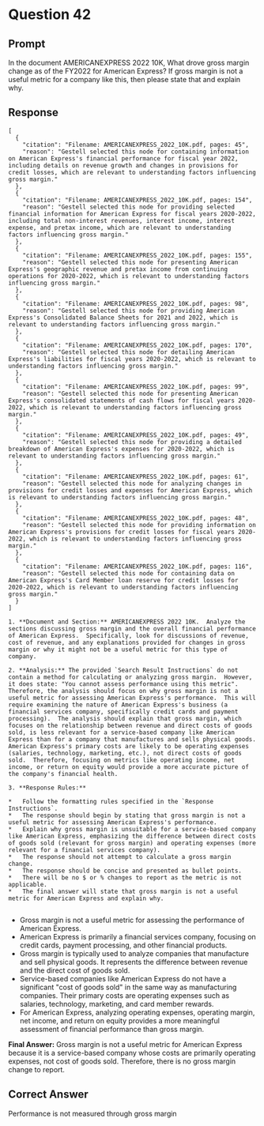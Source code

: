 # Question 42

## Prompt

In the document AMERICANEXPRESS 2022 10K, What drove gross margin change as of the FY2022 for American Express? If gross margin is not a useful metric for a company like this, then please state that and explain why.

## Response

```results
[
  {
    "citation": "Filename: AMERICANEXPRESS_2022_10K.pdf, pages: 45",
    "reason": "Gestell selected this node for containing information on American Express's financial performance for fiscal year 2022, including details on revenue growth and changes in provisions for credit losses, which are relevant to understanding factors influencing gross margin."
  },
  {
    "citation": "Filename: AMERICANEXPRESS_2022_10K.pdf, pages: 154",
    "reason": "Gestell selected this node for providing selected financial information for American Express for fiscal years 2020-2022, including total non-interest revenues, interest income, interest expense, and pretax income, which are relevant to understanding factors influencing gross margin."
  },
  {
    "citation": "Filename: AMERICANEXPRESS_2022_10K.pdf, pages: 155",
    "reason": "Gestell selected this node for presenting American Express's geographic revenue and pretax income from continuing operations for 2020-2022, which is relevant to understanding factors influencing gross margin."
  },
  {
    "citation": "Filename: AMERICANEXPRESS_2022_10K.pdf, pages: 98",
    "reason": "Gestell selected this node for providing American Express's Consolidated Balance Sheets for 2021 and 2022, which is relevant to understanding factors influencing gross margin."
  },
  {
    "citation": "Filename: AMERICANEXPRESS_2022_10K.pdf, pages: 170",
    "reason": "Gestell selected this node for detailing American Express's liabilities for fiscal years 2020-2022, which is relevant to understanding factors influencing gross margin."
  },
  {
    "citation": "Filename: AMERICANEXPRESS_2022_10K.pdf, pages: 99",
    "reason": "Gestell selected this node for presenting American Express's consolidated statements of cash flows for fiscal years 2020-2022, which is relevant to understanding factors influencing gross margin."
  },
  {
    "citation": "Filename: AMERICANEXPRESS_2022_10K.pdf, pages: 49",
    "reason": "Gestell selected this node for providing a detailed breakdown of American Express's expenses for 2020-2022, which is relevant to understanding factors influencing gross margin."
  },
  {
    "citation": "Filename: AMERICANEXPRESS_2022_10K.pdf, pages: 61",
    "reason": "Gestell selected this node for analyzing changes in provisions for credit losses and expenses for American Express, which is relevant to understanding factors influencing gross margin."
  },
  {
    "citation": "Filename: AMERICANEXPRESS_2022_10K.pdf, pages: 48",
    "reason": "Gestell selected this node for providing information on American Express's provisions for credit losses for fiscal years 2020-2022, which is relevant to understanding factors influencing gross margin."
  },
  {
    "citation": "Filename: AMERICANEXPRESS_2022_10K.pdf, pages: 116",
    "reason": "Gestell selected this node for containing data on American Express's Card Member loan reserve for credit losses for 2020-2022, which is relevant to understanding factors influencing gross margin."
  }
]
```

```cot
1. **Document and Section:** AMERICANEXPRESS 2022 10K.  Analyze the sections discussing gross margin and the overall financial performance of American Express.  Specifically, look for discussions of revenue, cost of revenue, and any explanations provided for changes in gross margin or why it might not be a useful metric for this type of company.

2. **Analysis:** The provided `Search Result Instructions` do not contain a method for calculating or analyzing gross margin.  However, it does state: "You cannot assess performance using this metric".  Therefore, the analysis should focus on why gross margin is not a useful metric for assessing American Express's performance.  This will require examining the nature of American Express's business (a financial services company, specifically credit cards and payment processing).  The analysis should explain that gross margin, which focuses on the relationship between revenue and direct costs of goods sold, is less relevant for a service-based company like American Express than for a company that manufactures and sells physical goods.  American Express's primary costs are likely to be operating expenses (salaries, technology, marketing, etc.), not direct costs of goods sold.  Therefore, focusing on metrics like operating income, net income, or return on equity would provide a more accurate picture of the company's financial health.

3. **Response Rules:**

*   Follow the formatting rules specified in the `Response Instructions`.
*   The response should begin by stating that gross margin is not a useful metric for assessing American Express's performance.
*   Explain why gross margin is unsuitable for a service-based company like American Express, emphasizing the difference between direct costs of goods sold (relevant for gross margin) and operating expenses (more relevant for a financial services company).
*   The response should not attempt to calculate a gross margin change.
*   The response should be concise and presented as bullet points.
*   There will be no $ or % changes to report as the metric is not applicable.
*   The final answer will state that gross margin is not a useful metric for American Express and explain why.


```

- Gross margin is not a useful metric for assessing the performance of American Express.
- American Express is primarily a financial services company, focusing on credit cards, payment processing, and other financial products.
- Gross margin is typically used to analyze companies that manufacture and sell physical goods. It represents the difference between revenue and the direct cost of goods sold.
- Service-based companies like American Express do not have a significant "cost of goods sold" in the same way as manufacturing companies. Their primary costs are operating expenses such as salaries, technology, marketing, and card member rewards.
- For American Express, analyzing operating expenses, operating margin, net income, and return on equity provides a more meaningful assessment of financial performance than gross margin.

**Final Answer:** Gross margin is not a useful metric for American Express because it is a service-based company whose costs are primarily operating expenses, not cost of goods sold. Therefore, there is no gross margin change to report.

## Correct Answer

Performance is not measured through gross margin

